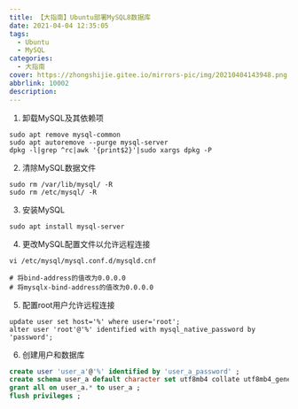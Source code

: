 ```yaml
---
title: 【大指南】Ubuntu部署MySQL8数据库
date: 2021-04-04 12:35:05
tags:
  - Ubuntu
  - MySQL
categories:
  - 大指南
cover: https://zhongshijie.gitee.io/mirrors-pic/img/20210404143948.png
abbrlink: 10002
description:
---
```


1. 卸载MySQL及其依赖项
```shell
sudo apt remove mysql-common
sudo apt autoremove --purge mysql-server
dpkg -l|grep ^rc|awk '{print$2}'|sudo xargs dpkg -P
```
2. 清除MySQL数据文件
```shell
sudo rm /var/lib/mysql/ -R
sudo rm /etc/mysql/ -R
```
3. 安装MySQL
```shell
sudo apt install mysql-server
```
4. 更改MySQL配置文件以允许远程连接
```shell
vi /etc/mysql/mysql.conf.d/mysqld.cnf

# 将bind-address的值改为0.0.0.0
# 将mysqlx-bind-address的值改为0.0.0.0
```
5. 配置root用户允许远程连接
```shell
update user set host='%' where user='root';
alter user 'root'@'%' identified with mysql_native_password by 'password';
```
6. 创建用户和数据库
```sql
create user 'user_a'@'%' identified by 'user_a_password' ;
create schema user_a default character set utf8mb4 collate utf8mb4_general_ci ;
grant all on user_a.* to user_a ;
flush privileges ;
```
